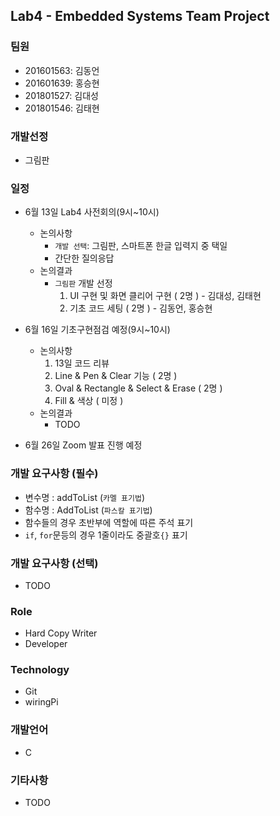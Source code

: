 ## Lab4 - Embedded Systems Team Project

### 팀원

- 201601563: 김동언
- 201601639: 홍승현
- 201801527: 김대성
- 201801546: 김태현

### 개발선정

- 그림판

### 일정

- 6월 13일 Lab4 사전회의(9시~10시)

  - 논의사항
    - `개발 선택`: 그림판, 스마트폰 한글 입력지 중 택일
    - 간단한 질의응답
  - 논의결과
    - `그림판` 개발 선정
      1.  UI 구현 및 화면 클리어 구현 ( 2명 ) - 김대성, 김태현
      2.  기초 코드 세팅 ( 2명 ) - 김동언, 홍승현

- 6월 16일 기초구현점검 예정(9시~10시)

  - 논의사항
    1.  13일 코드 리뷰
    2.  Line & Pen & Clear 기능 ( 2명 )
    3.  Oval & Rectangle & Select & Erase ( 2명 )
    4.  Fill & 색상 ( 미정 )
  - 논의결과
    - TODO

- 6월 26일 Zoom 발표 진행 예정

### 개발 요구사항 (필수)

- 변수명 : addToList (`카멜 표기법`)
- 함수명 : AddToList (`파스칼 표기법`)
- 함수들의 경우 초반부에 역할에 따른 주석 표기
- `if`, `for`문등의 경우 1줄이라도 중괄호`{}` 표기

### 개발 요구사항 (선택)

- TODO

### Role

- Hard Copy Writer
- Developer

### Technology

- Git
- wiringPi

### 개발언어

- C

### 기타사항

- TODO
